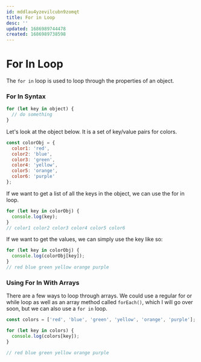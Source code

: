 ```yaml
---
id: mddlau4yzevilcubn9zomqt
title: For in Loop
desc: ''
updated: 1686989744478
created: 1686989738598
---
```

# For In Loop

The `for in` loop is used to loop through the properties of an object.

### For In Syntax

```JavaScript
for (let key in object) {
  // do something
}
```

Let's look at the object below. It is a set of key/value pairs for colors.

```JavaScript
const colorObj = {
  color1: 'red',
  color2: 'blue',
  color3: 'green',
  color4: 'yellow',
  color5: 'orange',
  color6: 'purple'
};
```

If we want to get a list of all the keys in the object, we can use the for in loop.

```JavaScript
for (let key in colorObj) {
  console.log(key);
}
// color1 color2 color3 color4 color5 color6
```

If we want to get the values, we can simply use the key like so:

```JavaScript
for (let key in colorObj) {
  console.log(colorObj[key]);
}
// red blue green yellow orange purple
```

### Using For In With Arrays

There are a few ways to loop through arrays. We could use a regular for or while loop as well as an array method called `forEach()`, which I will go over soon, but we can also use a `for in` loop.

```JavaScript
const colors = ['red', 'blue', 'green', 'yellow', 'orange', 'purple'];

for (let key in colors) {
  console.log(colors[key]);
}

// red blue green yellow orange purple
```
